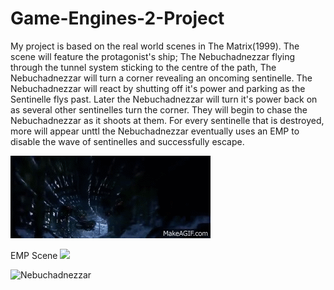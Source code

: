 # Game-Engines-2-Project
My project is based on the real world scenes in The Matrix(1999).
The scene will feature the protagonist's ship; The Nebuchadnezzar flying through the tunnel system sticking to the centre of the path, The Nebuchadnezzar will turn a corner revealing an oncoming sentinelle. The Nebuchadnezzar will react by shutting off it's power and parking as the Sentinelle flys past. Later the Nebuchadnezzar will turn it's power back on as several other sentinelles turn the corner. They will begin to chase the Nebuchadnezzar as it shoots at them. For every sentinelle that is destroyed, more will appear unttl the Nebuchadnezzar eventually uses an EMP to disable the wave of sentinelles and successfully escape.

![](sent.gif)

EMP Scene
[![](http://img.youtube.com/vi/PNK2CrhADo0/0.jpg)](https://www.youtube.com/watch?v=PNK2CrhADo0)

![Nebuchadnezzar](https://images4.alphacoders.com/962/thumb-1920-962514.jpg)
